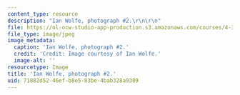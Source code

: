 ```yaml
---
content_type: resource
description: "Ian Wolfe, photograph #2.\r\n\r\n"
file: https://ol-ocw-studio-app-production.s3.amazonaws.com/courses/4-341-introduction-to-photography-and-related-media-fall-2007/71882d5246efb8e583be4bab328a9309_wolfe2.jpg
file_type: image/jpeg
image_metadata:
  caption: 'Ian Wolfe, photograph #2.'
  credit: 'Credit: Image courtesy of Ian Wolfe.'
  image-alt: ''
resourcetype: Image
title: 'Ian Wolfe, photograph #2.'
uid: 71882d52-46ef-b8e5-83be-4bab328a9309
---
```

